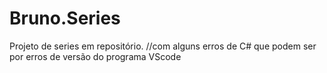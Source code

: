 # Bruno.Series
Projeto de series em repositório. //com alguns erros de C# que podem ser por erros de versão do programa VScode

